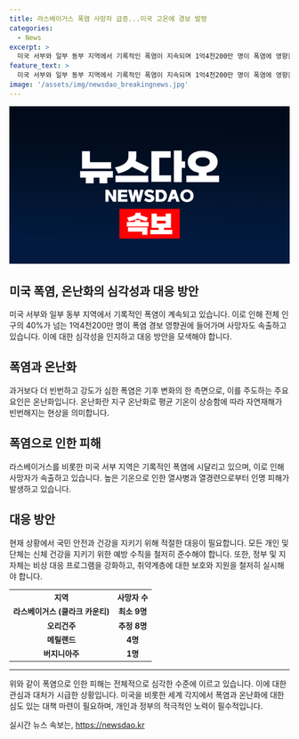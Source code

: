 ```yaml
---
title: 라스베이거스 폭염 사망자 급증...미국 고온에 경보 발령
categories:
  - News
excerpt: >
  미국 서부와 일부 동부 지역에서 기록적인 폭염이 지속되며 1억4천200만 명이 폭염에 영향을 받았습니다. 라스베이거스의 최고기온은 48.8도로 역대 최고를 기록하며 폭염이 지속되고 있습니다. 데스밸리를 포함한 여러 지역에서 역대 폭염 기록이 경신되고 있으며, 사망자도 발생하고 있습니다. 클라크 카운티에서는 폭염으로 의심 사망자가 최소 9명, 오리건주에서는 8명, 메릴랜드와 버지니아주에서는 각각 4명과 1명의 사망자가 보고되었습니다.
feature_text: >
  미국 서부와 일부 동부 지역에서 기록적인 폭염이 지속되며 1억4천200만 명이 폭염에 영향을 받았습니다. 라스베이거스의 최고기온은 48.8도로 역대 최고를 기록하며 폭염이 지속되고 있습니다. 데스밸리를 포함한 여러 지역에서 역대 폭염 기록이 경신되고 있으며, 사망자도 발생하고 있습니다. 클라크 카운티에서는 폭염으로 의심 사망자가 최소 9명, 오리건주에서는 8명, 메릴랜드와 버지니아주에서는 각각 4명과 1명의 사망자가 보고되었습니다.
image: '/assets/img/newsdao_breakingnews.jpg'
---
```


<p><img src="/assets/img/newsdao_breakingnews.jpg" alt="pcversion 속보" /></p>

<h2>미국 폭염, 온난화의 심각성과 대응 방안</h2>

<p data-ke-size="size16">미국 서부와 일부 동부 지역에서 기록적인 폭염이 계속되고 있습니다. 이로 인해 전체 인구의 40%가 넘는 1억4천200만 명이 폭염 경보 영향권에 들어가며 사망자도 속출하고 있습니다. 이에 대한 심각성을 인지하고 대응 방안을 모색해야 합니다.</p>

<h2 data-ke-size="size26">폭염과 온난화</h2>

<p data-ke-size="size16">과거보다 더 빈번하고 강도가 심한 폭염은 기후 변화의 한 측면으로, 이를 주도하는 주요 요인은 온난화입니다. 온난화란 지구 온난화로 평균 기온이 상승함에 따라 자연재해가 빈번해지는 현상을 의미합니다.</p>

<h2 data-ke-size="size26">폭염으로 인한 피해</h2>

<p data-ke-size="size16">라스베이거스를 비롯한 미국 서부 지역은 기록적인 폭염에 시달리고 있으며, 이로 인해 사망자가 속출하고 있습니다. 높은 기온으로 인한 열사병과 열경련으로부터 인명 피해가 발생하고 있습니다.</p>

<h2 data-ke-size="size26">대응 방안</h2>

<p data-ke-size="size16">현재 상황에서 국민 안전과 건강을 지키기 위해 적절한 대응이 필요합니다. 모든 개인 및 단체는 신체 건강을 지키기 위한 예방 수칙을 철저히 준수해야 합니다. 또한, 정부 및 지자체는 비상 대응 프로그램을 강화하고, 취약계층에 대한 보호와 지원을 철저히 실시해야 합니다.</p>

<table>
    <tr>
        <th>지역</th>
        <th>사망자 수</th>
    </tr>
    <tr>
        <td style="text-align: center; height: 17px;"><b>라스베이거스 (클라크 카운티)</b></td>
        <td style="text-align: center; height: 17px;"><b>최소 9명</b></td>
    </tr>
    <tr>
        <td style="text-align: center; height: 17px;"><b>오리건주</b></td>
        <td style="text-align: center; height: 17px;"><b>추정 8명</b></td>
    </tr>
    <tr>
        <td style="text-align: center; height: 17px;"><b>메릴랜드</b></td>
        <td style="text-align: center; height: 17px;"><b>4명</b></td>
    </tr>
    <tr>
        <td style="text-align: center; height: 17px;"><b>버지니아주</b></td>
        <td style="text-align: center; height: 17px;"><b>1명</b></td>
    </tr>
</table>

<hr>

<p data-ke-size="size16">위와 같이 폭염으로 인한 피해는 전체적으로 심각한 수준에 이르고 있습니다. 이에 대한 관심과 대처가 시급한 상황입니다. 미국을 비롯한 세계 각지에서 폭염과 온난화에 대한 심도 있는 대책 마련이 필요하며, 개인과 정부의 적극적인 노력이 필수적입니다.</p>
실시간 뉴스 속보는, <a href="https://newsdao.kr" rel="dofollow">https://newsdao.kr</a>



